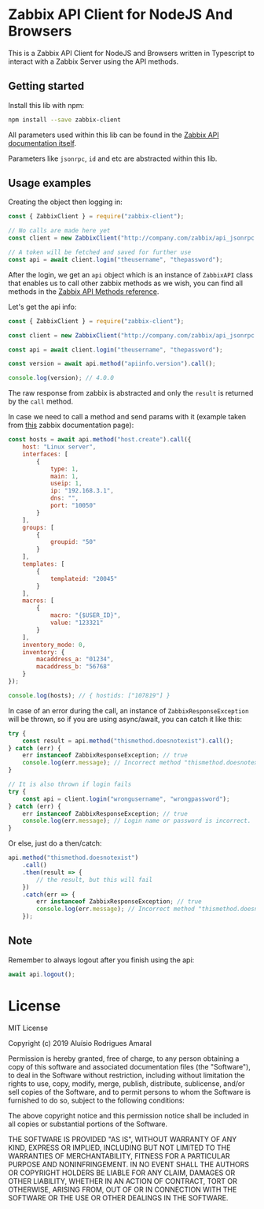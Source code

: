 # Zabbix API Client for NodeJS And Browsers

This is a Zabbix API Client for NodeJS and Browsers written in Typescript to interact with a Zabbix Server using the API methods.

## Getting started

Install this lib with npm:

```bash
npm install --save zabbix-client
```

All parameters used within this lib can be found in the [Zabbix API documentation itself](https://www.zabbix.com/documentation/4.0/manual/api).

Parameters like `jsonrpc`, `id` and etc are abstracted within this lib.

## Usage examples

Creating the object then logging in:

```javascript
const { ZabbixClient } = require("zabbix-client");

// No calls are made here yet
const client = new ZabbixClient("http://company.com/zabbix/api_jsonrpc.php");

// A token will be fetched and saved for further use
const api = await client.login("theusername", "thepassword");
```

After the login, we get an `api` object which is an instance of `ZabbixAPI` class that enables us to call other zabbix methods as we wish, you can find all methods in the [Zabbix API Methods reference](https://www.zabbix.com/documentation/4.0/manual/api/reference).

Let's get the api info:

```javascript
const { ZabbixClient } = require("zabbix-client");

const client = new ZabbixClient("http://company.com/zabbix/api_jsonrpc.php");

const api = await client.login("theusername", "thepassword");

const version = await api.method("apiinfo.version").call();

console.log(version); // 4.0.0
```

The raw response from zabbix is abstracted and only the `result` is returned by the `call` method.

In case we need to call a method and send params with it (example taken from [this](https://www.zabbix.com/documentation/4.0/manual/api/reference/host/create) zabbix documentation page):

```javascript
const hosts = await api.method("host.create").call({
    host: "Linux server",
    interfaces: [
        {
            type: 1,
            main: 1,
            useip: 1,
            ip: "192.168.3.1",
            dns: "",
            port: "10050"
        }
    ],
    groups: [
        {
            groupid: "50"
        }
    ],
    templates: [
        {
            templateid: "20045"
        }
    ],
    macros: [
        {
            macro: "{$USER_ID}",
            value: "123321"
        }
    ],
    inventory_mode: 0,
    inventory: {
        macaddress_a: "01234",
        macaddress_b: "56768"
    }
});

console.log(hosts); // { hostids: ["107819"] }
```

In case of an error during the call, an instance of `ZabbixResponseException` will be thrown, so if you are using async/await, you can catch it like this:

```javascript
try {
    const result = api.method("thismethod.doesnotexist").call();
} catch (err) {
    err instanceof ZabbixResponseException; // true
    console.log(err.message); // Incorrect method "thismethod.doesnotexist"
}

// It is also thrown if login fails
try {
    const api = client.login("wrongusername", "wrongpassword");
} catch (err) {
    err instanceof ZabbixResponseException; // true
    console.log(err.message); // Login name or password is incorrect.
}
```

Or else, just do a then/catch:

```javascript
api.method("thismethod.doesnotexist")
    .call()
    .then(result => {
        // the result, but this will fail
    })
    .catch(err => {
        err instanceof ZabbixResponseException; // true
        console.log(err.message); // Incorrect method "thismethod.doesnotexist"
    });
```

## Note

Remember to always logout after you finish using the api:

```javascript
await api.logout();
```

# License

MIT License

Copyright (c) 2019 Aluísio Rodrigues Amaral

Permission is hereby granted, free of charge, to any person obtaining a copy
of this software and associated documentation files (the "Software"), to deal
in the Software without restriction, including without limitation the rights
to use, copy, modify, merge, publish, distribute, sublicense, and/or sell
copies of the Software, and to permit persons to whom the Software is
furnished to do so, subject to the following conditions:

The above copyright notice and this permission notice shall be included in all
copies or substantial portions of the Software.

THE SOFTWARE IS PROVIDED "AS IS", WITHOUT WARRANTY OF ANY KIND, EXPRESS OR
IMPLIED, INCLUDING BUT NOT LIMITED TO THE WARRANTIES OF MERCHANTABILITY,
FITNESS FOR A PARTICULAR PURPOSE AND NONINFRINGEMENT. IN NO EVENT SHALL THE
AUTHORS OR COPYRIGHT HOLDERS BE LIABLE FOR ANY CLAIM, DAMAGES OR OTHER
LIABILITY, WHETHER IN AN ACTION OF CONTRACT, TORT OR OTHERWISE, ARISING FROM,
OUT OF OR IN CONNECTION WITH THE SOFTWARE OR THE USE OR OTHER DEALINGS IN THE
SOFTWARE.
